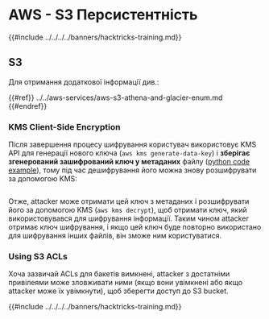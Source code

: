 # AWS - S3 Персистентність

{{#include ../../../../banners/hacktricks-training.md}}

## S3

Для отримання додаткової інформації див.:

{{#ref}}
../../aws-services/aws-s3-athena-and-glacier-enum.md
{{#endref}}

### KMS Client-Side Encryption

Після завершення процесу шифрування користувач використовує KMS API для генерації нового ключа (`aws kms generate-data-key`) і **зберігає згенерований зашифрований ключ у метаданих** файлу ([python code example](https://aioboto3.readthedocs.io/en/latest/cse.html#how-it-works-kms-managed-keys)), тому під час дешифрування його можна знову розшифрувати за допомогою KMS:

<figure><img src="../../../images/image (226).png" alt=""><figcaption></figcaption></figure>

Отже, attacker може отримати цей ключ з метаданих і розшифрувати його за допомогою KMS (`aws kms decrypt`), щоб отримати ключ, який використовувався для шифрування інформації. Таким чином attacker отримає ключ шифрування, і якщо цей ключ буде повторно використано для шифрування інших файлів, він зможе ним користуватися.

### Using S3 ACLs

Хоча зазвичай ACLs для бакетів вимкнені, attacker з достатніми привілеями може зловживати ними (якщо вони увімкнені або якщо attacker може їх увімкнути), щоб зберегти доступ до S3 bucket.

{{#include ../../../../banners/hacktricks-training.md}}
